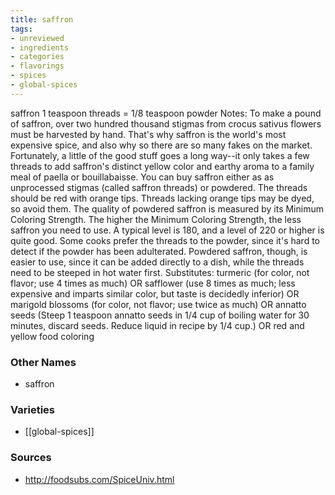 ```yaml
---
title: saffron
tags:
- unreviewed
- ingredients
- categories
- flavorings
- spices
- global-spices
---
```

saffron 1 teaspoon threads = 1/8 teaspoon powder Notes: To make a pound of saffron, over two hundred thousand stigmas from crocus sativus flowers must be harvested by hand. That's why saffron is the world's most expensive spice, and also why so there are so many fakes on the market. Fortunately, a little of the good stuff goes a long way--it only takes a few threads to add saffron's distinct yellow color and earthy aroma to a family meal of paella or bouillabaisse. You can buy saffron either as as unprocessed stigmas (called saffron threads) or powdered. The threads should be red with orange tips. Threads lacking orange tips may be dyed, so avoid them. The quality of powdered saffron is measured by its Minimum Coloring Strength. The higher the Minimum Coloring Strength, the less saffron you need to use. A typical level is 180, and a level of 220 or higher is quite good. Some cooks prefer the threads to the powder, since it's hard to detect if the powder has been adulterated. Powdered saffron, though, is easier to use, since it can be added directly to a dish, while the threads need to be steeped in hot water first. Substitutes: turmeric (for color, not flavor; use 4 times as much) OR safflower (use 8 times as much; less expensive and imparts similar color, but taste is decidedly inferior) OR marigold blossoms (for color, not flavor; use twice as much) OR annatto seeds (Steep 1 teaspoon annatto seeds in 1/4 cup of boiling water for 30 minutes, discard seeds. Reduce liquid in recipe by 1/4 cup.) OR red and yellow food coloring

### Other Names

* saffron

### Varieties

* [[global-spices]]

### Sources
* http://foodsubs.com/SpiceUniv.html
